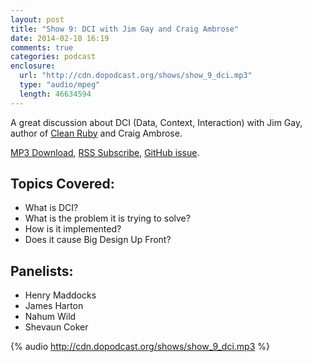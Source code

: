 ```yaml
---
layout: post
title: "Show 9: DCI with Jim Gay and Craig Ambrose"
date: 2014-02-10 16:19
comments: true
categories: podcast
enclosure:
  url: "http://cdn.dopodcast.org/shows/show_9_dci.mp3"
  type: "audio/mpeg"
  length: 46634594
---
```

A great discussion about DCI (Data, Context, Interaction) with Jim Gay, author of [Clean Ruby](http://clean-ruby.com) and Craig Ambrose.

[MP3 Download](http://cdn.dopodcast.org/shows/show_9_dci.mp3), [RSS Subscribe](http://dopodcast.org/rss.xml), [GitHub issue](https://github.com/dopodcast/dopodcast.github.io/issues/14).

## Topics Covered:
- What is DCI?
- What is the problem it is trying to solve?
- How is it implemented?
- Does it cause Big Design Up Front?

## Panelists:
- Henry Maddocks
- James Harton
- Nahum Wild
- Shevaun Coker

{% audio http://cdn.dopodcast.org/shows/show_9_dci.mp3 %}

